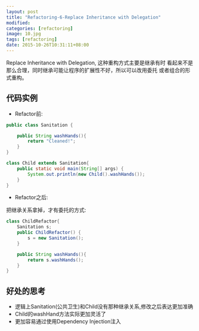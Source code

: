 ```yaml
---
layout: post
title: "Refactoring-6-Replace Inheritance with Delegation"
modified:
categories: [refactoring]
image: 10.jpg
tags: [refactoring]
date: 2015-10-26T10:31:11+08:00
---
```


Replace Inheritance with Delegation, 这种重构方式主要是继承有时
看起来不是那么合理，同时继承可能让程序的扩展性不好，所以可以改用委托
或者组合的形式重构。

## 代码实例

- Refactor前:

```java
public class Sanitation {

    public String washHands(){
        return "Cleaned!";
    }
}

class Child extends Sanitation{
    public static void main(String[] args) {
        System.out.println(new Child().washHands());
    }
}
```

- Refactor之后:

把继承关系拿掉，才有委托的方式:

```java
class ChildRefactor{
    Sanitation s;
    public ChildRefactor() {
        s = new Sanitation();
    }

    public String washHands(){
        return s.washHands();
    }
}
```

## 好处的思考

- 逻辑上Sanitation(公共卫生)和Child没有那种继承关系,修改之后表达更加准确
- Child的washHand方法实际更加灵活了
- 更加容易通过使用Dependency Injection注入
